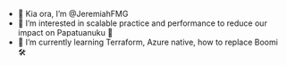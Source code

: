 - 👋 Kia ora, I’m @JeremiahFMG
- 👀 I’m interested in scalable practice and performance to reduce our impact on Papatuanuku 🌿
- 🌱 I’m currently learning Terraform, Azure native, how to replace Boomi 🛠

<!---
JeremiahFMG/JeremiahFMG is a ✨ special ✨ repository because its `README.md` (this file) appears on your GitHub profile.
You can click the Preview link to take a look at your changes.
--->
